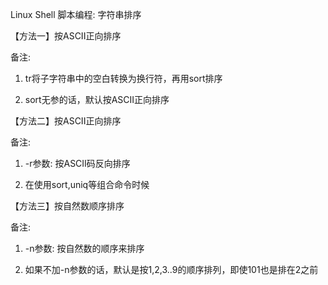 Linux Shell 脚本编程: 字符串排序

【方法一】按ASCII正向排序




备注:

1) tr将子字符串中的空白转换为换行符，再用sort排序

2) sort无参的话，默认按ASCII正向排序



【方法二】按ASCII正向排序




备注:

1) -r参数:  按ASCII码反向排序

2) 在使用sort,uniq等组合命令时候




【方法三】按自然数顺序排序


备注:

1) -n参数:  按自然数的顺序来排序

2) 如果不加-n参数的话，默认是按1,2,3..9的顺序排列，即使101也是排在2之前